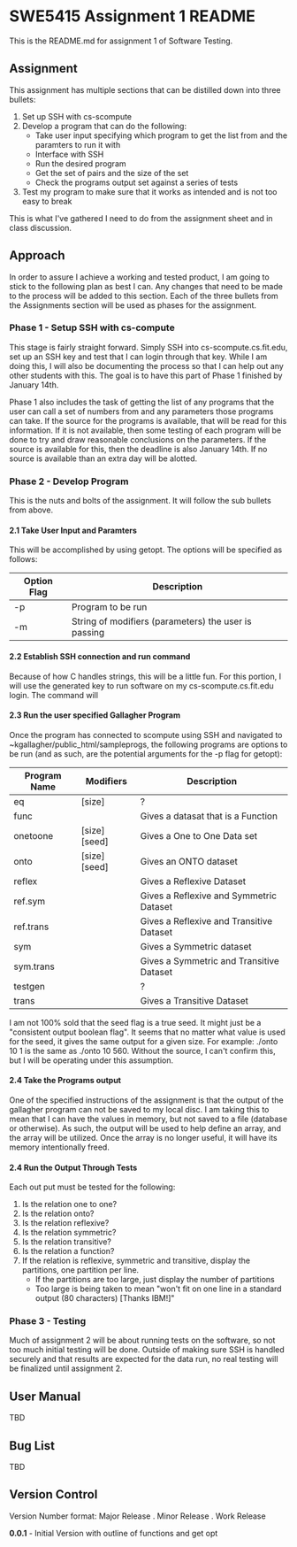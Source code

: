 # SWE5415 Assignment 1 README

This is the README.md for assignment 1 of Software Testing.

## Assignment

This assignment has multiple sections that can be distilled down into three bullets:
1. Set up SSH with cs-scompute
2. Develop a program that can do the following:
   * Take user input specifying which program to get the list from and the paramters to run it with
   * Interface with SSH
   * Run the desired program
   * Get the set of pairs and the size of the set
   * Check the programs output set against a series of tests
3. Test my program to make sure that it works as intended and is not too easy to break 

This is what I've gathered I need to do from the assignment sheet and in class discussion.

## Approach

In order to assure I achieve a working and tested product, I am going to stick to the following plan as best I can.  Any changes that need to be made to the process will be added to this section. Each of the three bullets from the Assignments section will be used as phases for the assignment.

### Phase 1 - Setup SSH with cs-compute
This stage is fairly straight forward. Simply SSH into cs-scompute.cs.fit.edu, set up an SSH key and test that I can login through that key. While I am doing this, I will also be documenting the process so that I can help out any other students with this. The goal is to have this part of Phase 1 finished by January 14th.

Phase 1 also includes the task of getting the list of any programs that the user can call a set of numbers from and any parameters those programs can take. If the source for the programs is available, that will be read for this information. If it is not available, then some testing of each program will be done to try and draw reasonable conclusions on the parameters. If the source is available for this, then the deadline is also January 14th. If no source is available than an extra day will be alotted.

### Phase 2 - Develop Program
This is the nuts and bolts of the assignment. It will follow the sub bullets from above.

#### 2.1 Take User Input and Paramters
This will be accomplished by using getopt. The options will be specified as follows:

Option Flag | Description
----------- | -----------
-p          | Program to be run
-m          | String of modifiers (parameters) the user is passing


#### 2.2 Establish SSH connection and run command
Because of how C handles strings, this will be a little fun. For this portion, I will use the generated key to run software on my cs-scompute.cs.fit.edu login. The command will 

#### 2.3 Run the user specified Gallagher Program

Once the program has connected to scompute using SSH and navigated to ~kgallagher/public_html/sampleprogs, the following programs are options to be run (and as such, are the potential arguments for the -p flag for getopt):

Program Name | Modifiers            | Description
------------ | -------------------- | -----------
eq           | \[size\]             | ?
func         |                      | Gives a datasat that is a Function
onetoone     | \[size\] \[seed\]    | Gives a One to One Data set
onto         | \[size\] \[seed\]    | Gives an ONTO dataset
reflex       |                      | Gives a Reflexive Dataset
ref.sym      |                      | Gives a Reflexive and Symmetric Dataset
ref.trans    |                      | Gives a Reflexive and Transitive Dataset
sym          |                      | Gives a Symmetric dataset
sym.trans    |                      | Gives a Symmetric and Transitive Dataset
testgen      |                      | ?
trans        |                      | Gives a Transitive Dataset

I am not 100% sold that the seed flag is a true seed. It might just be a "consistent output boolean flag". It seems that no matter what value is used for the seed, it gives the same output for a given size.  For example: ./onto 10 1 is the same as ./onto 10 560. Without the source, I can't confirm this, but I will be operating under this assumption.

#### 2.4 Take the Programs output
One of the specified instructions of the assignment is that the output of the gallagher program can not be saved to my local disc. I am taking this to mean that I can have the values in memory, but not saved to a file (database or otherwise). As such, the output will be used to help define an array, and the array will be utilized. Once the array is no longer useful, it will have its memory intentionally freed.

#### 2.4 Run the Output Through Tests
Each out put must be tested for the following:
1. Is the relation one to one?
2. Is the relation onto?
3. Is the relation reflexive?
4. Is the relation symmetric?
5. Is the relation transitive?
6. Is the relation a function?
7. If the relation is reflexive, symmetric and transitive, display the partitions, one partition per line.
   - If the partitions are too large, just display the number of partitions
   - Too large is being taken to mean "won't fit on one line in a standard output (80 characters) \[Thanks IBM!\]"

### Phase 3 - Testing
Much of assignment 2 will be about running tests on the software, so not too much initial testing will be done. Outside of making sure SSH is handled securely and that results are expected for the data run, no real testing will be finalized until assignment 2.

## User Manual
TBD

## Bug List
TBD

## Version Control
Version Number format: Major Release . Minor Release . Work Release

**0.0.1** - Initial Version with outline of functions and get opt